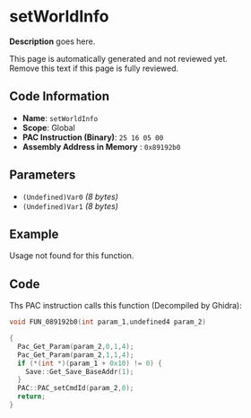 # setWorldInfo

**Description** goes here.

This page is automatically generated and not reviewed yet.<br>Remove this text if this page is fully reviewed.

## Code Information

- **Name**: `setWorldInfo`
- **Scope**: Global
- **PAC Instruction (Binary)**: `25 16 05 00`
- **Assembly Address in Memory** : `0x89192b0`

## Parameters

- `(Undefined)Var0` *(8 bytes)*
- `(Undefined)Var1` *(8 bytes)*

## Example

Usage not found for this function.

## Code

Ths PAC instruction calls this function (Decompiled by Ghidra):

```c
void FUN_089192b0(int param_1,undefined4 param_2)

{
  Pac_Get_Param(param_2,0,1,4);
  Pac_Get_Param(param_2,1,1,4);
  if (*(int *)(param_1 + 0x10) != 0) {
    Save::Get_Save_BaseAddr(1);
  }
  PAC::PAC_setCmdId(param_2,0);
  return;
}
```

